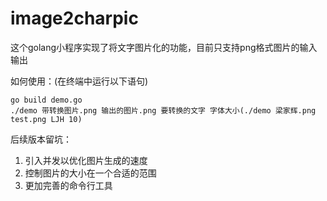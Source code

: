 # image2charpic
这个golang小程序实现了将文字图片化的功能，目前只支持png格式图片的输入输出

如何使用：(在终端中运行以下语句)

```
go build demo.go
./demo 带转换图片.png 输出的图片.png 要转换的文字 字体大小(./demo 梁家辉.png test.png LJH 10)
```
后续版本留坑：

1. 引入并发以优化图片生成的速度
2. 控制图片的大小在一个合适的范围
3. 更加完善的命令行工具
